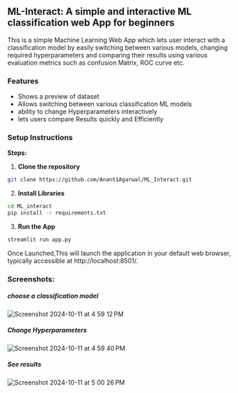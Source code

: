 ## ML-Interact: A simple and interactive ML classification web App for beginners

This is a simple Machine Learning Web App which lets user interact with a classification model by easily switching between various models, changing required hyperparameters and comparing their results using various evaluation metrics such as confusion Matrix, ROC curve etc.

### Features
* Shows a preview of dataset
* Allows switching between various classification ML models
* ability to change Hyperparameters interactively 
* lets users compare Results quickly and Efficiently

### Setup Instructions
**Steps:**

1. **Clone the repository**

```bash
git clone https://github.com/Anant1Agarwal/ML_Interact.git
```

2. **Install Libraries**

```bash
cd ML_interact
pip install -r requirements.txt
```
3. **Run the App**

```bash
streamlit run app.py
```

Once Launched,This will launch the application in your default web browser, typically accessible at http://localhost:8501/.

### Screenshots:

##### choose a classification model
![Screenshot 2024-10-11 at 4 59 12 PM](https://github.com/user-attachments/assets/f5f24001-6cf3-48f7-8d16-caf054ea01dc)

##### Change Hyperparameters
![Screenshot 2024-10-11 at 4 59 40 PM](https://github.com/user-attachments/assets/7f6769f9-365b-4d09-bdf8-7d47b181c6c7)

##### See results
![Screenshot 2024-10-11 at 5 00 26 PM](https://github.com/user-attachments/assets/2eb52679-fd90-4667-9a71-8c844f4c15ce)






